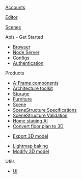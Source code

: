 [Accounts](../../accounts/1)

[Editor](../../editor/1)

[Scenes](../../scenes/1)

Apis - Get Started
* [Browser](get-started-browser.md)
* [Node Server](get-started-node-server.md)
* [Configs](configs.md)
* [Authentication](authentication.md)

Products
* [A-Frame components](aframe-components.md)
* [Architecture toolkit](architecture-toolkit.md)
* [Storage](storage.md)
* [Furniture](furniture.md)
* [Scene](scene.md)
* [SceneStructure Specifications](scene-structure-specifications.md)
* [SceneStructure Validation](scene-structure-validation.md)
* [Home staging AI](home-staging-ai.md)
* [Convert floor plan to 3D](convert-floor-plan-to-3d.md)
<!-- * Import 3D model -->
<!-- * Import matterport (3D scan) -->
* [Export 3D model](model-export.md)
<!-- * Materials -->
* [Lightmap baking](lightmap-baking.md)
* [Modify 3D model](modify.md)

Utils
* [UI](ui.md)
